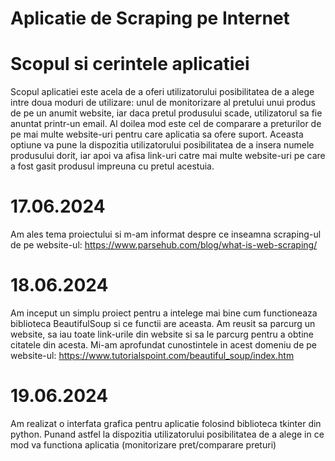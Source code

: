 # Aplicatie de Scraping pe Internet

# Scopul si cerintele aplicatiei
Scopul aplicatiei este acela de a oferi utilizatorului posibilitatea de a alege intre doua moduri de utilizare: unul de monitorizare al pretului unui produs de pe un anumit website, iar daca pretul produsului scade, utilizatorul sa fie anuntat printr-un email. Al doilea mod este cel de comparare a preturilor de pe mai multe website-uri pentru care aplicatia sa ofere suport. Aceasta optiune va pune la dispozitia utilizatorului posibilitatea de a insera numele produsului dorit, iar apoi va afisa link-uri catre mai multe website-uri pe care a fost gasit produsul impreuna cu pretul acestuia.

# 17.06.2024

Am ales tema proiectului si m-am informat despre ce inseamna scraping-ul de pe website-ul: https://www.parsehub.com/blog/what-is-web-scraping/

# 18.06.2024

Am inceput un simplu proiect pentru a intelege mai bine cum functioneaza biblioteca BeautifulSoup si ce functii are aceasta. Am reusit sa parcurg un website, sa iau toate link-urile din website si sa le parcurg pentru a obtine citatele din acesta. Mi-am aprofundat cunostintele in acest domeniu de pe website-ul: https://www.tutorialspoint.com/beautiful_soup/index.htm

# 19.06.2024

Am realizat o interfata grafica pentru aplicatie folosind biblioteca tkinter din python. Punand astfel la dispozitia utilizatorului posibilitatea de a alege in ce mod va functiona aplicatia (monitorizare pret/comparare preturi)
